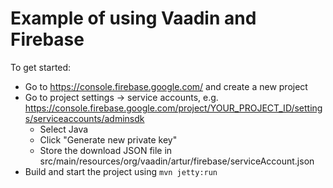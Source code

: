 Example of using Vaadin and Firebase
==============

To get started:
* Go to https://console.firebase.google.com/ and create a new project
* Go to project settings -> service accounts, e.g. https://console.firebase.google.com/project/YOUR_PROJECT_ID/settings/serviceaccounts/adminsdk
  * Select Java
  * Click "Generate new private key"
  * Store the download JSON file in src/main/resources/org/vaadin/artur/firebase/serviceAccount.json
* Build and start the project using `mvn jetty:run`
